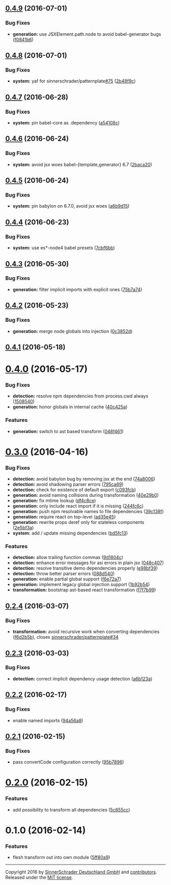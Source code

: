<a name="0.4.9"></a>
## [0.4.9](https://github.com/sinnerschrader/patternplate-transform-react/compare/v0.4.8...v0.4.9) (2016-07-01)


### Bug Fixes

* **generation:** use JSXElement.path.node to avoid babel-generator bugs ([f0841b6](https://github.com/sinnerschrader/patternplate-transform-react/commit/f0841b6))



<a name="0.4.8"></a>
## [0.4.8](https://github.com/sinnerschrader/patternplate-transform-react/compare/v0.4.7...v0.4.8) (2016-07-01)


### Bug Fixes

* **system:** yaf for sinnerschrader/patternplate[#75](https://github.com/sinnerschrader/patternplate-transform-react/issues/75) ([2b48f9c](https://github.com/sinnerschrader/patternplate-transform-react/commit/2b48f9c))



<a name="0.4.7"></a>
## [0.4.7](https://github.com/sinnerschrader/patternplate-transform-react/compare/v0.4.6...v0.4.7) (2016-06-28)


### Bug Fixes

* **system:** pin babel-core as .dependency ([a54108c](https://github.com/sinnerschrader/patternplate-transform-react/commit/a54108c))



<a name="0.4.6"></a>
## [0.4.6](https://github.com/sinnerschrader/patternplate-transform-react/compare/v0.4.5...v0.4.6) (2016-06-24)


### Bug Fixes

* **system:** avoid jsx woes babel-{template,generator} 6.7 ([2baca20](https://github.com/sinnerschrader/patternplate-transform-react/commit/2baca20))



<a name="0.4.5"></a>
## [0.4.5](https://github.com/sinnerschrader/patternplate-transform-react/compare/v0.4.4...v0.4.5) (2016-06-24)


### Bug Fixes

* **system:** pin babylon on 6.7.0, avoid jsx woes ([a6b9d15](https://github.com/sinnerschrader/patternplate-transform-react/commit/a6b9d15))



<a name="0.4.4"></a>
## [0.4.4](https://github.com/sinnerschrader/patternplate-transform-react/compare/v0.4.3...v0.4.4) (2016-06-23)


### Bug Fixes

* **system:** use es*-node4 babel presets ([7cbf6bb](https://github.com/sinnerschrader/patternplate-transform-react/commit/7cbf6bb))



<a name="0.4.3"></a>
## [0.4.3](https://github.com/sinnerschrader/patternplate-transform-react/compare/v0.4.2...v0.4.3) (2016-05-30)


### Bug Fixes

* **generation:** filter implicit imports with explicit ones ([75b7a74](https://github.com/sinnerschrader/patternplate-transform-react/commit/75b7a74))



<a name="0.4.2"></a>
## [0.4.2](https://github.com/sinnerschrader/patternplate-transform-react/compare/v0.4.1...v0.4.2) (2016-05-23)


### Bug Fixes

* **generation:** merge node globals into injection ([0c3852d](https://github.com/sinnerschrader/patternplate-transform-react/commit/0c3852d))



<a name="0.4.1"></a>
## [0.4.1](https://github.com/sinnerschrader/patternplate-transform-react/compare/v0.4.0...v0.4.1) (2016-05-18)




<a name="0.4.0"></a>
# [0.4.0](https://github.com/sinnerschrader/patternplate-transform-react/compare/v0.2.4...v0.4.0) (2016-05-17)


### Bug Fixes

* **detection:** resolve npm dependencies from process.cwd always ([1508540](https://github.com/sinnerschrader/patternplate-transform-react/commit/1508540))
* **generation:** honor globals in internal cache ([40c425a](https://github.com/sinnerschrader/patternplate-transform-react/commit/40c425a))

### Features

* **generation:** switch to ast based transform ([048f461](https://github.com/sinnerschrader/patternplate-transform-react/commit/048f461))



<a name="0.3.0"></a>
# [0.3.0](https://github.com/sinnerschrader/patternplate-transform-react/compare/v0.2.3...v0.3.0) (2016-04-16)
### Bug Fixes

* **detection:** avoid babylon bug by removing jsx at the end ([74a8006](https://github.com/sinnerschrader/patternplate-transform-react/commit/74a8006))
* **detection:** avoid shadowing parser errors ([795ca69](https://github.com/sinnerschrader/patternplate-transform-react/commit/795ca69))
* **detection:** check for existence of default export ([c093fcb](https://github.com/sinnerschrader/patternplate-transform-react/commit/c093fcb))
* **generation:** avoid naming collisions during transformation ([40e29b0](https://github.com/sinnerschrader/patternplate-transform-react/commit/40e29b0))
* **generation:** fix mtime lookup ([df4c8ce](https://github.com/sinnerschrader/patternplate-transform-react/commit/df4c8ce))
* **generation:** only include react import if it is missing ([244fc6c](https://github.com/sinnerschrader/patternplate-transform-react/commit/244fc6c))
* **generation:** push npm resolvable names to file dependencies ([39c138f](https://github.com/sinnerschrader/patternplate-transform-react/commit/39c138f))
* **generation:** require react on top-level ([ad35e45](https://github.com/sinnerschrader/patternplate-transform-react/commit/ad35e45))
* **generation:** rewrite props deref only for stateless components ([2e5bf3a](https://github.com/sinnerschrader/patternplate-transform-react/commit/2e5bf3a))
* **system:** add / update missing dependencies ([bd5fc13](https://github.com/sinnerschrader/patternplate-transform-react/commit/bd5fc13))

### Features

* **detection:** allow trailing function commas ([9d1804c](https://github.com/sinnerschrader/patternplate-transform-react/commit/9d1804c))
* **detection:** enhance error messages for asi errors in plain jsx ([048c407](https://github.com/sinnerschrader/patternplate-transform-react/commit/048c407))
* **detection:** resolve transitive demo dependencies properly ([e98bf39](https://github.com/sinnerschrader/patternplate-transform-react/commit/e98bf39))
* **detection:** throw better parser errors ([088d540](https://github.com/sinnerschrader/patternplate-transform-react/commit/088d540))
* **generation:** enable partial global support ([f6e72a7](https://github.com/sinnerschrader/patternplate-transform-react/commit/f6e72a7))
* **generation:** implement legacy global injection support ([1b92b54](https://github.com/sinnerschrader/patternplate-transform-react/commit/1b92b54))
* **transformation:** bootstrap ast-based react transformation ([f7f7b99](https://github.com/sinnerschrader/patternplate-transform-react/commit/f7f7b99))

<a name="0.2.4"></a>
## [0.2.4](https://github.com/sinnerschrader/patternplate-transform-react/compare/v0.2.3...v0.2.4) (2016-03-07)
### Bug Fixes

* **transformation:** avoid recursive work when converting dependencies ([f6d2b5b](https://github.com/sinnerschrader/patternplate-transform-react/commit/f6d2b5b)), closes [sinnerschrader/patternplate#34](https://github.com/sinnerschrader/patternplate/issues/34)

<a name="0.2.3"></a>
## [0.2.3](https://github.com/sinnerschrader/patternplate-transform-react/compare/v0.2.2...v0.2.3) (2016-03-03)


### Bug Fixes

* **detection:** correct implicit dependency usage detection ([a6b123a](https://github.com/sinnerschrader/patternplate-transform-react/commit/a6b123a))



<a name="0.2.2"></a>
## [0.2.2](https://github.com/sinnerschrader/patternplate-transform-react/compare/v0.2.1...v0.2.2) (2016-02-17)


### Bug Fixes

* enable named imports ([94a56a8](https://github.com/sinnerschrader/patternplate-transform-react/commit/94a56a8))



<a name="0.2.1"></a>
## [0.2.1](https://github.com/sinnerschrader/patternplate-transform-react/compare/v0.2.0...v0.2.1) (2016-02-15)


### Bug Fixes

* pass convertCode configuration correctly ([95b7896](https://github.com/sinnerschrader/patternplate-transform-react/commit/95b7896))



<a name="0.2.0"></a>
# [0.2.0](https://github.com/sinnerschrader/patternplate-transform-react/compare/v0.1.0...v0.2.0) (2016-02-15)


### Features

* add possibility to transform all dependencies ([5c655cc](https://github.com/sinnerschrader/patternplate-transform-react/commit/5c655cc))



<a name="0.1.0"></a>
# 0.1.0 (2016-02-14)


### Features

* flesh transform out into own module ([5ff80a9](https://github.com/sinnerschrader/patternplate-transform-react/commit/5ff80a9))




---
Copyright 2016 by [SinnerSchrader Deutschland GmbH](https://github.com/sinnerschrader) and [contributors](./graphs/contributors). Released under the [MIT license]('./license.md').
